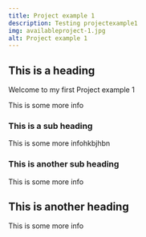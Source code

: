 ```yaml
---
title: Project example 1 
description: Testing projectexample1
img: availableproject-1.jpg
alt: Project example 1 
---
```


## This is a heading
Welcome to my first Project example 1 

This is some more info

### This is a sub heading

This is some more infohkbjhbn

### This is another sub heading

This is some more info

## This is another heading

This is some more info

